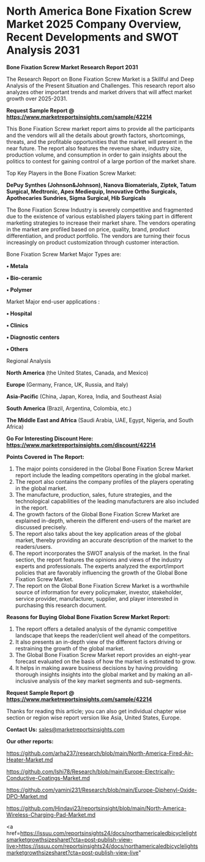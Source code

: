 # North America Bone Fixation Screw Market 2025 Company Overview, Recent Developments and SWOT Analysis 2031

<strong>Bone Fixation Screw Market Research Report 2031</strong>

The Research Report on Bone Fixation Screw Market is a Skillful and Deep Analysis of the Present Situation and Challenges. This research report also analyzes other important trends and market drivers that will affect market growth over 2025-2031.

<strong>Request Sample Report @ <a href=https://www.marketreportsinsights.com/sample/42214>https://www.marketreportsinsights.com/sample/42214</a></strong>

This Bone Fixation Screw market report aims to provide all the participants and the vendors will all the details about growth factors, shortcomings, threats, and the profitable opportunities that the market will present in the near future. The report also features the revenue share, industry size, production volume, and consumption in order to gain insights about the politics to contest for gaining control of a large portion of the market share.

Top Key Players in the Bone Fixation Screw Market:

<strong>DePuy Synthes (Johnson&Johnson), Nanova Biomaterials, Ziptek, Tatum Surgical, Medtronic, Apex Mediequip, Innovative Ortho Surgicals, Apothecaries Sundries, Sigma Surgical, Hib Surgicals</strong>

The Bone Fixation Screw Industry is severely competitive and fragmented due to the existence of various established players taking part in different marketing strategies to increase their market share. The vendors operating in the market are profiled based on price, quality, brand, product differentiation, and product portfolio. The vendors are turning their focus increasingly on product customization through customer interaction.

Bone Fixation Screw Market Major Types are:

<strong>•  Metala

•  Bio-ceramic

•  Polymer</strong>

Market Major end-user applications :

<strong>•  Hospital

•  Clinics

•  Diagnostic centers

•  Others</strong>

Regional Analysis

</u><strong><b>North America</b></strong> (the United States, Canada, and Mexico)

<strong><b>Europe </b></strong>(Germany, France, UK, Russia, and Italy)

<strong><b>Asia-Pacific</b></strong> (China, Japan, Korea, India, and Southeast Asia)

<strong><b>South America</b></strong> (Brazil, Argentina, Colombia, etc.)

<strong><b>The Middle East and Africa</b></strong> (Saudi Arabia, UAE, Egypt, Nigeria, and South Africa)

<strong>Go For Interesting Discount Here: <a href=https://www.marketreportsinsights.com/discount/42214>https://www.marketreportsinsights.com/discount/42214</a></strong>

<strong>Points Covered in The Report:</strong>
<ol>
  <li>The major points considered in the Global Bone Fixation Screw Market report include the leading competitors operating in the global market.</li>
  <li>The report also contains the company profiles of the players operating in the global market.</li>
  <li>The manufacture, production, sales, future strategies, and the technological capabilities of the leading manufacturers are also included in the report.</li>
  <li>The growth factors of the Global Bone Fixation Screw Market are explained in-depth, wherein the different end-users of the market are discussed precisely.</li>
  <li>The report also talks about the key application areas of the global market, thereby providing an accurate description of the market to the readers/users.</li>
  <li>The report incorporates the SWOT analysis of the market. In the final section, the report features the opinions and views of the industry experts and professionals. The experts analyzed the export/import policies that are favorably influencing the growth of the Global Bone Fixation Screw Market.</li>
  <li>The report on the Global Bone Fixation Screw Market is a worthwhile source of information for every policymaker, investor, stakeholder, service provider, manufacturer, supplier, and player interested in purchasing this research document.</li>
</ol>
<strong>Reasons for Buying Global Bone Fixation Screw Market Report:</strong>

<ol>
  <li>The report offers a detailed analysis of the dynamic competitive landscape that keeps the reader/client well ahead of the competitors.</li>
  <li>It also presents an in-depth view of the different factors driving or restraining the growth of the global market.</li>
  <li>The Global Bone Fixation Screw Market report provides an eight-year forecast evaluated on the basis of how the market is estimated to grow.</li>
  <li>It helps in making aware business decisions by having providing thorough insights insights into the global market and by making an all-inclusive analysis of the key market segments and sub-segments.</li>
</ol>
<strong>Request Sample Report @ <a href=https://www.marketreportsinsights.com/sample/42214>https://www.marketreportsinsights.com/sample/42214</a></strong>


Thanks for reading this article; you can also get individual chapter wise section or region wise report version like Asia, United States, Europe.

<strong>Contact Us:</strong>
sales@marketreportsinsights.com

<strong>Our other reports:</strong>

<a href=https://github.com/arha237/research/blob/main/North-America-Fired-Air-Heater-Market.md>https://github.com/arha237/research/blob/main/North-America-Fired-Air-Heater-Market.md</a>

<a href=https://github.com/Ishi78/Research/blob/main/Europe-Electrically-Conductive-Coatings-Market.md>https://github.com/Ishi78/Research/blob/main/Europe-Electrically-Conductive-Coatings-Market.md</a>

<a href=https://github.com/yamini231/Research/blob/main/Europe-Diphenyl-Oxide-DPO-Market.md>https://github.com/yamini231/Research/blob/main/Europe-Diphenyl-Oxide-DPO-Market.md</a>

<a href=https://github.com/Hindavi23/reportsinsight/blob/main/North-America-Wireless-Charging-Pad-Market.md>https://github.com/Hindavi23/reportsinsight/blob/main/North-America-Wireless-Charging-Pad-Market.md</a>

<a href=https://issuu.com/reportsinsights24/docs/northamericaledbicyclelightsmarketgrowthsizesharet?cta=post-publish-view-live>https://issuu.com/reportsinsights24/docs/northamericaledbicyclelightsmarketgrowthsizesharet?cta=post-publish-view-live</a>"
